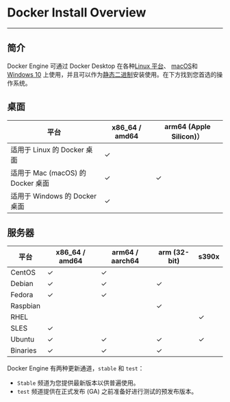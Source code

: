 #  Docker Install Overview


---
##  简介
Docker Engine 可通过 Docker Desktop 在各种[Linux 平台](https://docs.docker.com/desktop/linux/install/)、 [macOS](https://docs.docker.com/desktop/mac/install/)和[Windows 10](https://docs.docker.com/desktop/windows/install/) 上使用，并且可以作为[静态二进制](https://docs.docker.com/engine/install/binaries/)安装使用。在下方找到您首选的操作系统。

##  桌面
|平台|	x86_64 / amd64 |	arm64 (Apple Silicon)）|
|--|--|--|
|适用于 Linux 的 Docker 桌面|	✓	 |
|适用于 Mac (macOS) 的 Docker 桌面|		✓|		✓|
|适用于 Windows 的 Docker 桌面|	✓|

##  服务器
|平台|	x86_64 / amd64|	arm64 / aarch64	|arm (32-bit)|	s390x|
|--|--|--|--|--|
|CentOS|	✓|✓| 	 
|Debian|	✓|✓ |✓ 
|Fedora|	✓|✓ 	 
|Raspbian|	 |	 |✓ 
|RHEL	 |	  | |	 | 	✓
|SLES|	 	 	 	✓
|Ubuntu|	✓ |✓ |✓ |✓ |
|Binaries|	✓ |✓ |✓ |


Docker Engine 有两种更新通道，`stable` 和 `test`：

 - `Stable` 频道为您提供最新版本以供普遍使用。
 - `test` 频道提供在正式发布 (GA) 之前准备好进行测试的预发布版本。

